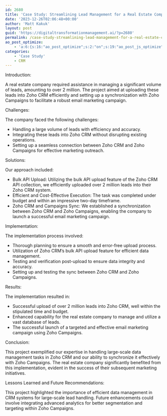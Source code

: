 ```yaml
---
id: 2680
title: 'Case Study: Streamlining Lead Management for a Real Estate Company via Zoho CRM'
date: '2023-12-26T02:06:48+00:00'
author: 'Matt Kakuk'
layout: post
guid: 'https://digitaltransformationmanagement.ai/?p=2680'
permalink: /case-study-streamlining-lead-management-for-a-real-estate-company-via-zoho-crm/
ao_post_optimize:
    - 'a:6:{s:16:"ao_post_optimize";s:2:"on";s:19:"ao_post_js_optimize";s:2:"on";s:20:"ao_post_css_optimize";s:2:"on";s:12:"ao_post_ccss";s:2:"on";s:16:"ao_post_lazyload";s:2:"on";s:15:"ao_post_preload";s:0:"";}'
categories:
    - 'Case Study'
    - CRM
---
```


Introduction:

A real estate company required assistance in managing a significant volume of leads, amounting to over 2 million. The project aimed at uploading these leads into Zoho CRM efficiently and setting up a synchronization with Zoho Campaigns to facilitate a robust email marketing campaign.

Challenges:

The company faced the following challenges:

- Handling a large volume of leads with efficiency and accuracy.
- Integrating these leads into Zoho CRM without disrupting existing operations.
- Setting up a seamless connection between Zoho CRM and Zoho Campaigns for effective marketing outreach.

Solutions:

Our approach included:

- Bulk API Upload: Utilizing the bulk API upload feature of the Zoho CRM API collection, we efficiently uploaded over 2 million leads into their Zoho CRM system.
- Efficient and Cost-Effective Execution: The task was completed under budget and within an impressive two-day timeframe.
- Zoho CRM and Campaigns Sync: We established a synchronization between Zoho CRM and Zoho Campaigns, enabling the company to launch a successful email marketing campaign.

Implementation:

The implementation process involved:

- Thorough planning to ensure a smooth and error-free upload process.
- Utilization of Zoho CRM’s bulk API upload feature for efficient data management.
- Testing and verification post-upload to ensure data integrity and accuracy.
- Setting up and testing the sync between Zoho CRM and Zoho Campaigns.

Results:

The implementation resulted in:

- Successful upload of over 2 million leads into Zoho CRM, well within the stipulated time and budget.
- Enhanced capability for the real estate company to manage and utilize a vast database of leads.
- The successful launch of a targeted and effective email marketing campaign using Zoho Campaigns.

Conclusion:

This project exemplified our expertise in handling large-scale data management tasks in Zoho CRM and our ability to synchronize it effectively with Zoho Campaigns. The real estate company significantly benefited from this implementation, evident in the success of their subsequent marketing initiatives.

Lessons Learned and Future Recommendations:

This project highlighted the importance of efficient data management in CRM systems for large-scale lead handling. Future enhancements could involve integrating advanced analytics for better segmentation and targeting within Zoho Campaigns.